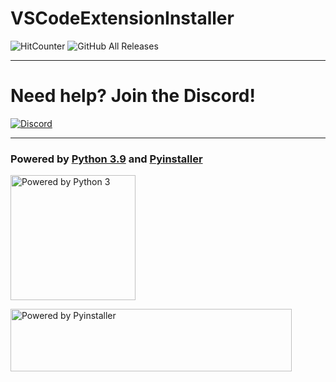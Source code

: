 # VSCodeExtensionInstaller

![HitCounter](https://hits.seeyoufarm.com/api/count/incr/badge.svg?url=https%3A%2F%2Fgithub.com%2FTechnetium1%2FVSCodeExtensionInstaller&count_bg=%2324CC11&title_bg=%23000000&icon=&icon_color=%23E7E7E7&title=Hits&edge_flat=false) ![GitHub All Releases](https://img.shields.io/github/downloads/Technetium1/VSCodeExtensionInstaller/total?color=24CC11&label=Total%20Downloads&logo=GitHub)

---

# Need help? Join the Discord!
[![Discord](https://discordapp.com/api/guilds/260151582337794058/widget.png?style=banner3)](https://discord.com/widget?id=260151582337794058&theme=dark)

---
### Powered by [Python 3.9](https://www.python.org/) and [Pyinstaller](http://www.pyinstaller.org/)

[<img src="https://images-na.ssl-images-amazon.com/images/I/51UQmrmjMXL.png" width="200" height="200" alt="Powered by Python 3" title="Powered by Python 3">](https://www.python.org/)

[<img src="https://www.pyinstaller.org/_images/pyinstaller-draft1c-header-trans.png" width="450" height="100" alt="Powered by Pyinstaller" title="Powered by Pyinstaller">](https://www.pyinstaller.org/)
